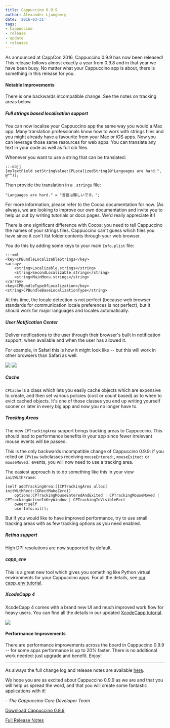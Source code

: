 ```yaml
---
title: Cappuccino 0.9.9
author: Alexander Ljungberg
date: '2016-03-31'
tags:
- Cappuccino
- release
- update
- releases
---
```


As announced at CappCon 2016, Cappuccino 0.9.9 has now been released! This release follows almost exactly a year from 0.9.8 and in that year we have been busy. No matter what your Cappuccino app is about, there is something in this release for you.


#### Notable Improvements

There is one backwards incompatible change. See the notes on tracking areas below.

##### Full strings based localisation support

You can now localise your Cappuccino app the same way you would a Mac app. Many translation professionals know how to work with strings files and you might already have a favourite from your Mac or iOS apps. Now you can leverage those same resources for web apps. You can translate any text in your code as well as full cib files.

Whenever you want to use a string that can be translated:

    :::objj
    [myTextField setStringValue:CPLocalizedString(@"Languages are hard.", @"")];

Then provide the translation in a `.strings` file:

    "Languages are hard." = "言語は難しいです。";

For more information, please refer to the Cocoa documentation for now. (As always, we are looking to improve our own documentation and invite you to help us out by writing tutorials or docs pages. We'd really appreciate it!)

There is one significant difference with Cocoa: you need to tell Cappuccino the names of your strings files. Cappuccino can't guess which files you have since it can't list folder contents through your web browser.

You do this by adding some keys to your main `Info.plist` file:

    :::xml
    <key>CPBundleLocalizableStrings</key>
    <array>
        <string>Localizable.strings</string>
        <string>SecondLocalizable.strings</string>
        <string>MainMenu.strings</string>
    </array>
    <key>CPBundleTypeOfLocalization</key>
    <string>CPBundleBaseLocalizationType</string>

At this time, the locale detection is not perfect (because web browser standards for communication locale preferences is not perfect), but it should work for major languages and locales automatically.

#####  User Notification Center

Deliver notifications to the user through their browser's built in notification support, when available and when the user has allowed it.

For example, in Safari this is how it might look like -- but this will work in other browsers than Safari as well.

[![](/img/cpo-uploads/2016/03/CPUserNotification-1.png)](/img/cpo-uploads/2016/03/CPUserNotification-1.png)
[![](/img/cpo-uploads/2016/03/CPUserNotification-2.png)](/img/cpo-uploads/2016/03/CPUserNotification-2.png)

##### Cache

`CPCache` is a class which lets you easily cache objects which are expensive to create, and then set various policies (cost or count based) as to when to evict cached objects. It's one of those classes you end up writing yourself sooner or later in every big app and now you no longer have to.

##### Tracking Areas

The new `CPTrackingArea` support brings tracking areas to Cappuccino. This should lead to performance benefits in your app since fewer irrelevant mouse events will be passed.

This is the only backwards incompatible change of Cappuccino 0.9.9: if you relied on `CPView` subclasses receiving `mouseEntered:`, `mouseExited:` or `mouseMoved:` events, you will now need to use a tracking area.

The easiest approach is to do something like this in your view `initWithFrame`:

    [self addTrackingArea:[[CPTrackingArea alloc] initWithRect:CGRectMakeZero()
        options:CPTrackingMouseEnteredAndExited | CPTrackingMouseMoved | CPTrackingActiveInKeyWindow | CPTrackingInVisibleRect
        owner:self
        userInfo:nil]];

But if you would like to have improved performance, try to use small tracking areas with as few tracking options as you need enabled.

##### Retina support

High DPI resolutions are now supported by default.

##### capp_env

This is a great new tool which gives you something like Python virtual environments for your Cappuccino apps. For all the details, see [our capp_env tutorial](/blog/2016/03/capp_env.html).

##### XcodeCapp 4

XcodeCapp 4 comes with a brand new UI and much improved work flow for heavy users. You can find all the details in our updated [XcodeCapp tutorial](/learn/xcode-basics.html).

[![](/img/cpo-uploads/2016/03/xcodecapp-4.png)](/img/cpo-uploads/2016/03/xcodecapp-4.png)

#### Performance Improvements

There are performance improvements across the board in Cappuccino 0.9.9 -- for some apps performance is up to 20% faster. There is no additional work needed: just upgrade and benefit. Enjoy!

---

As always the full change log and release notes are available [here](/cappuccino-release-notes.html).

We hope you are as excited about Cappuccino 0.9.9 as we are and that you will help us spread the word, and that you will create some fantastic applications with it!

_- The Cappuccino Core Developer Team_

[Download Cappuccino 0.9.9](/downloads.html)

[Full Release Notes](/cappuccino-release-notes.html)
